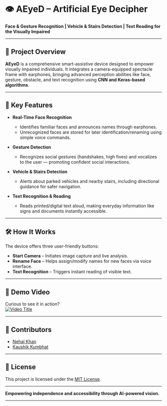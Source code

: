 # 👁️ AEyeD – Artificial Eye Decipher

**Face & Gesture Recognition | Vehicle & Stairs Detection | Text Reading for the Visually Impaired**
  
***

## 📝 Project Overview

**AEyeD** is a comprehensive smart-assistive device designed to empower visually impaired individuals. It integrates a camera-equipped spectacle frame with earphones, bringing advanced perception abilities like face, gesture, obstacle, and text recognition using **CNN and Keras-based algorithms**.

***

## 🎯 Key Features

- **Real-Time Face Recognition**
  - Identifies familiar faces and announces names through earphones.
  - Unrecognized faces are stored for later identification/renaming using simple voice commands.

- **Gesture Detection**
  - Recognizes social gestures (handshakes, high fives) and vocalizes to the user — promoting confident social interactions.

- **Vehicle & Stairs Detection**
  - Alerts about parked vehicles and nearby stairs, including directional guidance for safer navigation.

- **Text Recognition & Reading**
  - Reads printed/digital text aloud, making everyday information like signs and documents instantly accessible.

***

## 🛠️ How It Works

The device offers three user-friendly buttons:
- **Start Camera** – Initiates image capture and live analysis.
- **Rename Face** – Helps assign/modify names for new faces via voice interface.
- **Text Recognition** – Triggers instant reading of visible text.

***

## 🎥 Demo Video

Curious to see it in action?  
[![Video Title](https://img.youtube.com/vi/VIDEO_ID/0.jpg)](https://www.youtube.com/watch?v=J0DFgdiEM44)

***

## 👤 Contributors

- [Nehal Khan](https://github.com/Nehal-Khan-29)
- [Kaushik Kumbhat](https://github.com/kaushik54git)

***

## 📄 License

This project is licensed under the [MIT License](LICENSE).

***

**Empowering independence and accessibility through AI-powered vision.** 

***

